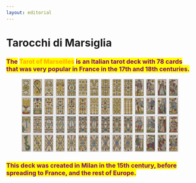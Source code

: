 ```yaml
---
layout: editorial
---
```


# Tarocchi di Marsiglia



### <mark style="color:purple;">The</mark> <mark style="color:orange;">Tarot of Marseilles</mark> <mark style="color:purple;">is an Italian tarot deck with 78 cards that was very popular in France in the 17th and 18th centuries.</mark>&#x20;

<mark style="color:purple;"></mark>

<figure><img src="../../../../../.gitbook/assets/Screen Shot 2022-09-05 at 4.07.43 PM.png" alt=""><figcaption></figcaption></figure>

### <mark style="color:purple;">This deck was created in Milan in the 15th century, before spreading to France, and the rest of Europe.</mark>



